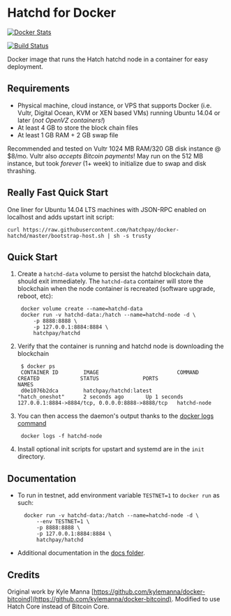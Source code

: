 Hatchd for Docker
================

[![Docker Stats](http://dockeri.co/image/hatchpay/hatchd)](https://hub.docker.com/r/hatchpay/hatchd/)

[![Build Status](https://travis-ci.org/hatchpay/docker-hatchd.svg?branch=master)](https://travis-ci.org/hatchpay/docker-hatchd/)


Docker image that runs the Hatch hatchd node in a container for easy deployment.


Requirements
------------

* Physical machine, cloud instance, or VPS that supports Docker (i.e. Vultr, Digital Ocean, KVM or XEN based VMs) running Ubuntu 14.04 or later (*not OpenVZ containers!*)
* At least 4 GB to store the block chain files
* At least 1 GB RAM + 2 GB swap file

Recommended and tested on Vultr 1024 MB RAM/320 GB disk instance @ $8/mo.  Vultr also *accepts Bitcoin payments*!  May run on the 512 MB instance, but took *forever* (1+ week) to initialize due to swap and disk thrashing.


Really Fast Quick Start
-----------------------

One liner for Ubuntu 14.04 LTS machines with JSON-RPC enabled on localhost and adds upstart init script:

    curl https://raw.githubusercontent.com/hatchpay/docker-hatchd/master/bootstrap-host.sh | sh -s trusty


Quick Start
-----------

1. Create a `hatchd-data` volume to persist the hatchd blockchain data, should exit immediately.  The `hatchd-data` container will store the blockchain when the node container is recreated (software upgrade, reboot, etc):

        docker volume create --name=hatchd-data
        docker run -v hatchd-data:/hatch --name=hatchd-node -d \
            -p 8888:8888 \
            -p 127.0.0.1:8884:8884 \
            hatchpay/hatchd

2. Verify that the container is running and hatchd node is downloading the blockchain

        $ docker ps
        CONTAINER ID        IMAGE                         COMMAND             CREATED             STATUS              PORTS                                              NAMES
        d0e1076b2dca        hatchpay/hatchd:latest          "hatch_oneshot"      2 seconds ago       Up 1 seconds        127.0.0.1:8884->8884/tcp, 0.0.0.0:8888->8888/tcp   hatchd-node

3. You can then access the daemon's output thanks to the [docker logs command]( https://docs.docker.com/reference/commandline/cli/#logs)

        docker logs -f hatchd-node

4. Install optional init scripts for upstart and systemd are in the `init` directory.


Documentation
-------------

* To run in testnet, add environment variable `TESTNET=1` to `docker run` as such:

        docker run -v hatchd-data:/hatch --name=hatchd-node -d \
            --env TESTNET=1 \
            -p 8888:8888 \
            -p 127.0.0.1:8884:8884 \
            hatchpay/hatchd

* Additional documentation in the [docs folder](docs).

Credits
-------

Original work by Kyle Manna [https://github.com/kylemanna/docker-bitcoind](https://github.com/kylemanna/docker-bitcoind).
Modified to use Hatch Core instead of Bitcoin Core.


